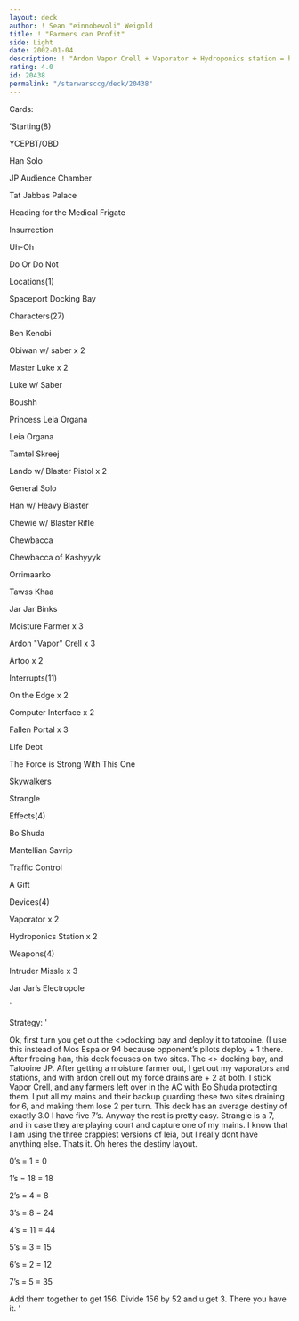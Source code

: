 ```yaml
---
layout: deck
author: ! Sean "einnobevoli" Weigold
title: ! "Farmers can Profit"
side: Light
date: 2002-01-04
description: ! "Ardon Vapor Crell + Vaporator + Hydroponics station = high force drains."
rating: 4.0
id: 20438
permalink: "/starwarsccg/deck/20438"
---
```

Cards: 

'Starting(8)

YCEPBT/OBD

Han Solo

JP Audience Chamber

Tat Jabbas Palace

Heading for the Medical Frigate

Insurrection

Uh-Oh

Do Or Do Not


Locations(1)

Spaceport Docking Bay


Characters(27)

Ben Kenobi

Obiwan w/ saber x 2

Master Luke x 2

Luke w/ Saber

Boushh

Princess Leia Organa

Leia Organa

Tamtel Skreej

Lando w/ Blaster Pistol x 2

General Solo

Han w/ Heavy Blaster 

Chewie w/ Blaster Rifle

Chewbacca

Chewbacca of Kashyyyk

Orrimaarko

Tawss Khaa

Jar Jar Binks

Moisture Farmer x 3

Ardon "Vapor" Crell x 3

Artoo x 2


Interrupts(11)

On the Edge x 2

Computer Interface x 2

Fallen Portal x 3

Life Debt

The Force is Strong With This One

Skywalkers

Strangle


Effects(4)

Bo Shuda

Mantellian Savrip

Traffic Control

A Gift


Devices(4)

Vaporator x 2

Hydroponics Station x 2


Weapons(4)

Intruder Missle x 3

Jar Jar’s Electropole 



'

Strategy: '

Ok, first turn you get out the <>docking bay and deploy it to tatooine. (I use this instead of Mos Espa or 94 because opponent’s pilots deploy + 1 there. After freeing han, this deck focuses on two sites. The <> docking bay, and Tatooine JP. After getting a moisture farmer out, I get out my vaporators and stations, and with ardon crell out my force drains are + 2 at both. I stick Vapor Crell, and any farmers left over in the AC with Bo Shuda protecting them. I put all my mains and their backup guarding these two sites draining for 6, and making them lose 2 per turn. This deck has an average destiny of exactly 3.0 I have five 7’s. Anyway the rest is pretty easy. Strangle is a 7, and in case they are playing court and capture one of my mains. I know that I am using the three crappiest versions of leia, but I really dont have anything else. Thats it. Oh heres the destiny layout.


0’s = 1     = 0

1’s = 18    = 18

2’s = 4     = 8

3’s = 8     = 24

4’s = 11    = 44

5’s = 3     = 15

6’s = 2     = 12

7’s = 5     = 35



Add them together to get 156. Divide 156 by 52 and u get 3. There you have it. '
